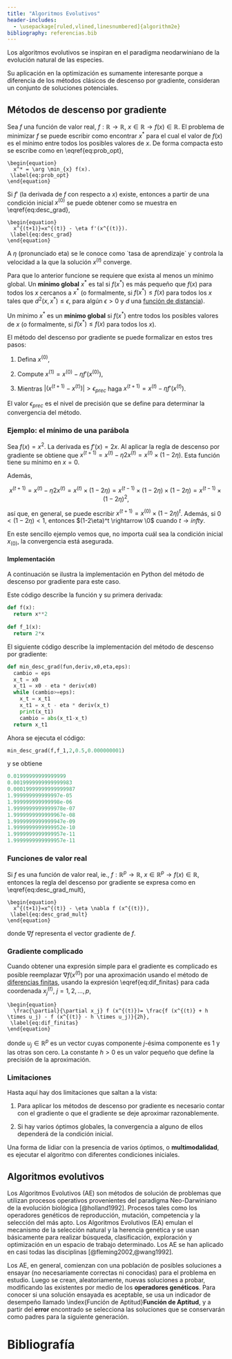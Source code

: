 ```yaml
---
title: "Algoritmos Evolutivos"
header-includes:
  - \usepackage[ruled,vlined,linesnumbered]{algorithm2e}
bibliography: referencias.bib
---
```



Los algoritmos evolutivos se inspiran en el paradigma neodarwiniano de la evolución natural de las especies.

Su aplicación en la optimización es sumamente interesante porque a diferencia de los métodos clásicos de descenso por gradiente, consideran un conjunto de soluciones potenciales.

## Métodos de descenso por gradiente

Sea $f$ una función de valor real, $f: \mathbb R \rightarrow \mathbb R$, $x \in \mathbb{R} \rightarrow f(x) \in \mathbb{R}$. El problema de minimizar $f$ se puede escribir como encontrar $x^*$ para el cual el valor de $f(x)$ es el mínimo entre todos los posibles valores de $x$. De forma compacta esto se escribe como en \eqref{eq:prob_opt},

```{=tex}
\begin{equation}
  x^* = \arg \min_{x} f(x).
 \label{eq:prob_opt}
\end{equation}
```
Si $f'$ (la derivada de $f$ con respecto a $x$) existe, entonces a partir de una condición inicial $x^{(0)}$ se puede obtener como se muestra en \eqref{eq:desc_grad},

```{=tex}
\begin{equation}
  x^{(t+1)}=x^{(t)} - \eta f'(x^{(t)}).
 \label{eq:desc_grad}
\end{equation}
```

A $\eta$ (pronunciado eta) se le conoce como \`tasa de aprendizaje\` y controla la velocidad a la que la solución $x^{(t)}$ converge.

Para que lo anterior funcione se requiere que exista al menos un mínimo global. Un **mínimo global** $x^{*}$ es tal si $f(x^{*})$ es más pequeño que $f(x)$ para todos los $x$ cercanos a $x^{*}$ (o formalmente, si $f(x^{*}) \leq f(x)$ para todos los $x$ tales que $d^{2}(x,x^{*}) \leq \epsilon$, para algún $\epsilon > 0$ y $d$ una [función de distancia](https://en.wikipedia.org/wiki/Distance#:~:text=A%20metric%20or%20distance%20function,distinct%20objects%20is%20always%20positive.)).

Un mínimo $x^*$ es un **mínimo global** si $f(x^{*})$ entre todos los posibles valores de $x$ (o formalmente, si $f(x^{*}) \leq f(x)$ para todos los $x$).

El método del descenso por gradiente se puede formalizar en estos tres pasos:

1. Defina $x^{(0)}$,

2. Compute $x^{(1)}=x^{(0)} - \eta f'(x^{(0)})$,

3. Mientras $|(x^{(t+1)}-x^{(t)})|>\epsilon_{prec}$ haga $x^{(t+1)}=x^{(t)} - \eta f'(x^{(t)})$.

El valor $\epsilon_{prec}$ es el nivel de precisión que se define para determinar la convergencia del método.

### Ejemplo: el mínimo de una parábola

Sea $f(x)=x^2$. La derivada es $f'(x)=2x$. Al aplicar la regla de descenso por gradiente  se obtiene que $x^{(t+1)}=x^{(t)} - \eta 2x^{(t)}=x^{(t)}\times (1-2\eta)$. Esta función tiene su mínimo en $x=0$.

Además, 

$$
x^{(t+1)}=x^{(t)} - \eta 2x^{(t)}=x^{(t)}\times (1-2\eta) = x^{(t-1)}\times (1-2\eta) \times (1-2\eta) = x^{(t-1)}\times (1-2\eta)^2,
$$

así que, en general, se puede escribir $x^{(t+1)}=x^{(0)}\times (1-2\eta)^t$. Además, si $0<(1-2\eta)<1$, entonces $(1-2\eta)^t \rightarrow \0$ cuando $t \rightarrow infty$.

En este sencillo ejemplo vemos que, no importa cuál sea la condición inicial $x_{(0)}$, la convergencia está asegurada.

#### Implementación

A continuación se ilustra la implementación en Python del método de descenso por gradiente para este caso.

Este código describe la función y su primera derivada:

```python
def f(x):
  return x**2
  
def f_1(x):
  return 2*x
```

El siguiente código describe la implementación del método de descenso por gradiente:

```python
def min_desc_grad(fun,deriv,x0,eta,eps):
  cambio = eps
  x_t = x0
  x_t1 = x0 - eta * deriv(x0)
  while (cambio>=eps):
    x_t = x_t1
    x_t1 = x_t - eta * deriv(x_t)
    print(x_t1)
    cambio = abs(x_t1-x_t)
  return x_t1
```

Ahora se ejecuta el código:

```python
min_desc_grad(f,f_1,2,0.5,0.000000001)
```

y se obtiene


```python
0.01999999999999999
0.0019999999999999983
0.00019999999999999987
1.999999999999997e-05
1.999999999999998e-06
1.9999999999999978e-07
1.9999999999999967e-08
1.9999999999999947e-09
1.9999999999999952e-10
1.9999999999999957e-11
1.9999999999999957e-11
```

### Funciones de valor real

Si $f$ es una función de valor real, ie., $f: \mathbb R^p \rightarrow \mathbb R$, $x \in \mathbb{R}^p \rightarrow f(x) \in \mathbb{R}$, entonces la regla del descenso por gradiente se expresa como en \eqref{eq:desc_grad_mult},


```{=tex}
\begin{equation}
  x^{(t+1)}=x^{(t)} - \eta \nabla f (x^{(t)}),
 \label{eq:desc_grad_mult}
\end{equation}
```

donde $\nabla f$ representa el vector gradiente de $f$.

### Gradiente complicado

Cuando obtener una expresión simple para el gradiente es complicado es posible reemplazar $\nabla f (x^{(t)})$ por una aproximación usando el método de [diferencias finitas](https://en.wikipedia.org/wiki/Finite_difference), usando la expresión \eqref{eq:dif_finitas} para cada coordenada $x_{j}^{(t)}$, $j=1,2,\ldots,p$,

```{=tex}
\begin{equation}
  \frac{\partial}{\partial x_j} f (x^{(t)})= \frac{f (x^{(t)} + h \times u_j) - f (x^{(t)} - h \times u_j)}{2h},
 \label{eq:dif_finitas}
\end{equation}
```

donde $u_j \in \mathbb{R}^p$ es un vector cuyas componente $j$-ésima componente es 1 y las otras son cero. La constante $h>0$ es un valor pequeño que define la precisión de la aproximación.


### Limitaciones

Hasta aquí hay dos limitaciones que saltan a la vista:

1. Para aplicar los métodos de descenso por gradiente es necesario contar con el gradiente o que el gradiente se deje aproximar razonablemente.

2. Si hay varios óptimos globales, la convergencia a alguno de ellos dependerá de la condición inicial.

Una forma de lidiar con la presencia de varios óptimos, o **multimodalidad**, es ejecutar el algoritmo con diferentes condiciones iniciales.


## Algoritmos evolutivos

Los Algoritmos Evolutivos (AE) son métodos de solución de problemas que utilizan procesos operativos provenientes del paradigma Neo-Darwiniano de la evolución biológica [@holland1992]. Procesos tales como los operadores genéticos de reproducción, mutación, competencia y la selección del más apto. Los Algoritmos Evolutivos (EA) emulan el mecanismo de la selección natural y la herencia genética y se usan básicamente para realizar búsqueda, clasificación, exploración y optimización en un espacio de trabajo determinado.  Los AE se han aplicado en casi todas las disciplinas [@fleming2002,@wang1992]. 

Los AE, en general, comienzan con una población de posibles soluciones a ensayar (no necesariamente correctas ni conocidas) para el problema en estudio.  Luego se crean, aleatoriamente, nuevas soluciones a probar, modificando las existentes por medio de los **operadores genéticos**.  Para conocer si una solución ensayada es aceptable, se usa un indicador de desempeño llamado \index{Función de Aptitud}**Función de Aptitud**, y a partir del **error** encontrado se selecciona las soluciones que se conservarán como padres para la siguiente generación.


# Bibliografía
